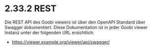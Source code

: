 # 2.33.2 REST

Die REST API des Goobi viewers ist über den OpenAPI Standard über Swagger dokumentiert. Diese Dokumentation ist in jeder Goobi viewer Instanz unter der folgenden URL ersichtlich:

* https://viewer.example.org/viewer/api/swagger/

